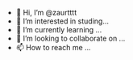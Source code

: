 - 👋 Hi, I’m @zaurtttt
- 👀 I’m interested in studing...
- 🌱 I’m currently learning ...
- 💞️ I’m looking to collaborate on ...
- 📫 How to reach me ...

<!---
zaurtttt/zaurtttt is a ✨ special ✨ repository because its `README.md` (this file) appears on your GitHub profile.
You can click the Preview link to take a look at your changes.
--->
